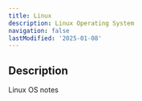```yaml
---
title: Linux
description: Linux Operating System
navigation: false
lastModified: '2025-01-08'
---
```


## Description

Linux OS notes
